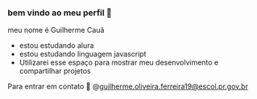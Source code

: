 ### bem vindo ao meu perfil 🔮
  meu nome é Guilherme Cauã 
- estou estudando alura
- estou estudando linguagem javascript
- Utilizarei esse espaço para mostrar meu desenvolvimento e compartilhar projetos

Para entrar em contato 🥇
@guilherme.oliveira.ferreira19@escol.pr.gov.br
